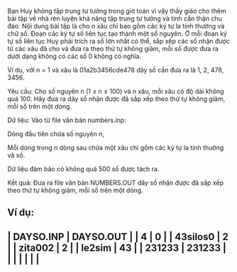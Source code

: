  Bạn Huy không tập trung tư tưởng trong giờ toán vì vậy thầy giáo cho thêm bài tập về nhà rèn luyện khả năng tập trung tư tưởng và tính cẩn thận chu đáo. Nội dung bài tập là cho n xâu chỉ bao gồm các ký tự la tinh thường và chữ số. Đoạn các ký tự số liên tục tạo thành một số nguyên. Ở mỗi đoạn ký tự số liên tục Huy phải trích ra số lớn nhất có thể, sắp xếp các số nhận được từ các xâu đã cho và đưa ra theo thứ tự không giảm, mỗi số được đưa ra dưới dạng không có các số 0 không có nghĩa.

Ví dụ, với n = 1 và xâu là 01a2b3456cde478 dãy số cần đưa ra là 1, 2, 478, 3456.

Yêu cầu: Cho số nguyên n (1 ≤ n ≤ 100) và n xâu, mỗi xâu có độ dài không quá 100. Hãy đưa ra dãy số nhận được đã sắp xếp theo thứ tự không giảm, mỗi số trên một dòng.

Dữ liệu: Vào từ file văn bản numbers.inp:

Dòng đầu tiên chứa số nguyên n,

Mỗi dòng trong n dòng sau chứa một xâu chỉ gồm các ký tự la tinh thường và số.

Dữ liệu đảm bảo có không quá 500 số được tách ra.

Kết quả: Đưa ra file văn bản NUMBERS.OUT dãy số nhận được đã sắp xếp theo thứ tự không giảm, mỗi số trên một dòng.

Ví dụ:
-----------------------------------------------
| DAYSO.INP         | DAYSO.OUT               |
| 4                 | 0                       |
| 43silos0          | 2                       |
| zita002           | 2                       |
| le2sim            | 43                      |
| 231233            | 231233                  |
|                   |                         |
|                   |                         |
-----------------------------------------------
